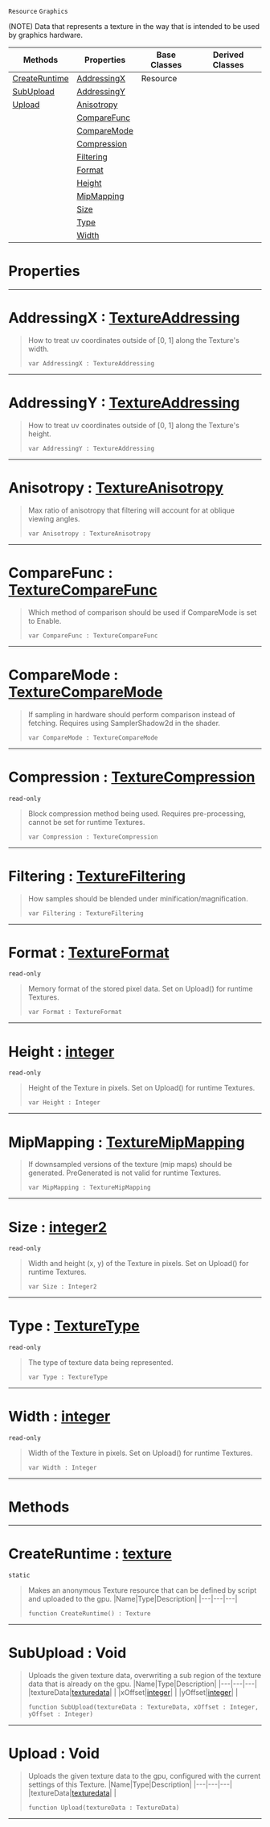  `Resource` `Graphics`



(NOTE) Data that represents a texture in the way that is intended to be used by graphics hardware.

|Methods|Properties|Base Classes|Derived Classes|
|---|---|---|---|
|[ CreateRuntime](https://github.com/zeroengineteam/ZeroDocs/blob/master/code_reference/class_reference/texture.markdown#createruntime-zero-engin)|[ AddressingX](https://github.com/zeroengineteam/ZeroDocs/blob/master/code_reference/class_reference/texture.markdown#addressingx-zero-engine)|Resource| |
|[ SubUpload](https://github.com/zeroengineteam/ZeroDocs/blob/master/code_reference/class_reference/texture.markdown#subupload-void)|[ AddressingY](https://github.com/zeroengineteam/ZeroDocs/blob/master/code_reference/class_reference/texture.markdown#addressingy-zero-engine)| | |
|[ Upload](https://github.com/zeroengineteam/ZeroDocs/blob/master/code_reference/class_reference/texture.markdown#upload-void)|[ Anisotropy](https://github.com/zeroengineteam/ZeroDocs/blob/master/code_reference/class_reference/texture.markdown#anisotropy-zero-engine-d)| | |
| |[ CompareFunc](https://github.com/zeroengineteam/ZeroDocs/blob/master/code_reference/class_reference/texture.markdown#comparefunc-zero-engine)| | |
| |[ CompareMode](https://github.com/zeroengineteam/ZeroDocs/blob/master/code_reference/class_reference/texture.markdown#comparemode-zero-engine)| | |
| |[ Compression](https://github.com/zeroengineteam/ZeroDocs/blob/master/code_reference/class_reference/texture.markdown#compression-zero-engine)| | |
| |[ Filtering](https://github.com/zeroengineteam/ZeroDocs/blob/master/code_reference/class_reference/texture.markdown#filtering-zero-engine-do)| | |
| |[ Format](https://github.com/zeroengineteam/ZeroDocs/blob/master/code_reference/class_reference/texture.markdown#format-zero-engine-docum)| | |
| |[ Height](https://github.com/zeroengineteam/ZeroDocs/blob/master/code_reference/class_reference/texture.markdown#height-zero-engine-docum)| | |
| |[ MipMapping](https://github.com/zeroengineteam/ZeroDocs/blob/master/code_reference/class_reference/texture.markdown#mipmapping-zero-engine-d)| | |
| |[ Size](https://github.com/zeroengineteam/ZeroDocs/blob/master/code_reference/class_reference/texture.markdown#size-zero-engine-documen)| | |
| |[ Type](https://github.com/zeroengineteam/ZeroDocs/blob/master/code_reference/class_reference/texture.markdown#type-zero-engine-documen)| | |
| |[ Width](https://github.com/zeroengineteam/ZeroDocs/blob/master/code_reference/class_reference/texture.markdown#width-zero-engine-docume)| | |


 #  Properties


---  
 #  AddressingX : [TextureAddressing](https://github.com/zeroengineteam/ZeroDocs/blob/master/code_reference/enum_reference.markdown#textureaddressing)

> How to treat uv coordinates outside of [0, 1] along the Texture's width.
> ``` lang=cpp, name=Zilch
> var AddressingX : TextureAddressing


---  
 #  AddressingY : [TextureAddressing](https://github.com/zeroengineteam/ZeroDocs/blob/master/code_reference/enum_reference.markdown#textureaddressing)

> How to treat uv coordinates outside of [0, 1] along the Texture's height.
> ``` lang=cpp, name=Zilch
> var AddressingY : TextureAddressing


---  
 #  Anisotropy : [TextureAnisotropy](https://github.com/zeroengineteam/ZeroDocs/blob/master/code_reference/enum_reference.markdown#textureanisotropy)

> Max ratio of anisotropy that filtering will account for at oblique viewing angles.
> ``` lang=cpp, name=Zilch
> var Anisotropy : TextureAnisotropy


---  
 #  CompareFunc : [TextureCompareFunc](https://github.com/zeroengineteam/ZeroDocs/blob/master/code_reference/enum_reference.markdown#texturecomparefunc)

> Which method of comparison should be used if CompareMode is set to Enable.
> ``` lang=cpp, name=Zilch
> var CompareFunc : TextureCompareFunc


---  
 #  CompareMode : [TextureCompareMode](https://github.com/zeroengineteam/ZeroDocs/blob/master/code_reference/enum_reference.markdown#texturecomparemode)

> If sampling in hardware should perform comparison instead of fetching. Requires using SamplerShadow2d in the shader.
> ``` lang=cpp, name=Zilch
> var CompareMode : TextureCompareMode


---  
 #  Compression : [TextureCompression](https://github.com/zeroengineteam/ZeroDocs/blob/master/code_reference/enum_reference.markdown#texturecompression)

 `read-only`

> Block compression method being used. Requires pre-processing, cannot be set for runtime Textures.
> ``` lang=cpp, name=Zilch
> var Compression : TextureCompression


---  
 #  Filtering : [TextureFiltering](https://github.com/zeroengineteam/ZeroDocs/blob/master/code_reference/enum_reference.markdown#texturefiltering)

> How samples should be blended under minification/magnification.
> ``` lang=cpp, name=Zilch
> var Filtering : TextureFiltering


---  
 #  Format : [TextureFormat](https://github.com/zeroengineteam/ZeroDocs/blob/master/code_reference/enum_reference.markdown#textureformat)

 `read-only`

> Memory format of the stored pixel data. Set on Upload() for runtime Textures.
> ``` lang=cpp, name=Zilch
> var Format : TextureFormat


---  
 #  Height : [integer](https://github.com/zeroengineteam/ZeroDocs/blob/master/code_reference/zilch_base_types/integer.markdown)

 `read-only`

> Height of the Texture in pixels. Set on Upload() for runtime Textures.
> ``` lang=cpp, name=Zilch
> var Height : Integer


---  
 #  MipMapping : [TextureMipMapping](https://github.com/zeroengineteam/ZeroDocs/blob/master/code_reference/enum_reference.markdown#texturemipmapping)

> If downsampled versions of the texture (mip maps) should be generated. PreGenerated is not valid for runtime Textures.
> ``` lang=cpp, name=Zilch
> var MipMapping : TextureMipMapping


---  
 #  Size : [integer2](https://github.com/zeroengineteam/ZeroDocs/blob/master/code_reference/zilch_base_types/integer2.markdown)

 `read-only`

> Width and height (x, y) of the Texture in pixels. Set on Upload() for runtime Textures.
> ``` lang=cpp, name=Zilch
> var Size : Integer2


---  
 #  Type : [TextureType](https://github.com/zeroengineteam/ZeroDocs/blob/master/code_reference/enum_reference.markdown#texturetype)

 `read-only`

> The type of texture data being represented.
> ``` lang=cpp, name=Zilch
> var Type : TextureType


---  
 #  Width : [integer](https://github.com/zeroengineteam/ZeroDocs/blob/master/code_reference/zilch_base_types/integer.markdown)

 `read-only`

> Width of the Texture in pixels. Set on Upload() for runtime Textures.
> ``` lang=cpp, name=Zilch
> var Width : Integer


---  
 #  Methods


---  
 #  CreateRuntime : [texture](https://github.com/zeroengineteam/ZeroDocs/blob/master/code_reference/class_reference/texture.markdown)

 `static`

> Makes an anonymous Texture resource that can be defined by script and uploaded to the gpu.
> |Name|Type|Description|
> |---|---|---|
> ``` lang=cpp, name=Zilch
> function CreateRuntime() : Texture
> ``` 


---  
 #  SubUpload : Void

> Uploads the given texture data, overwriting a sub region of the texture data that is already on the gpu.
> |Name|Type|Description|
> |---|---|---|
> |textureData|[texturedata](https://github.com/zeroengineteam/ZeroDocs/blob/master/code_reference/class_reference/texturedata.markdown)| |
> |xOffset|[integer](https://github.com/zeroengineteam/ZeroDocs/blob/master/code_reference/zilch_base_types/integer.markdown)| |
> |yOffset|[integer](https://github.com/zeroengineteam/ZeroDocs/blob/master/code_reference/zilch_base_types/integer.markdown)| |
> ``` lang=cpp, name=Zilch
> function SubUpload(textureData : TextureData, xOffset : Integer, yOffset : Integer)
> ``` 


---  
 #  Upload : Void

> Uploads the given texture data to the gpu, configured with the current settings of this Texture.
> |Name|Type|Description|
> |---|---|---|
> |textureData|[texturedata](https://github.com/zeroengineteam/ZeroDocs/blob/master/code_reference/class_reference/texturedata.markdown)| |
> ``` lang=cpp, name=Zilch
> function Upload(textureData : TextureData)
> ``` 


---  
 

 